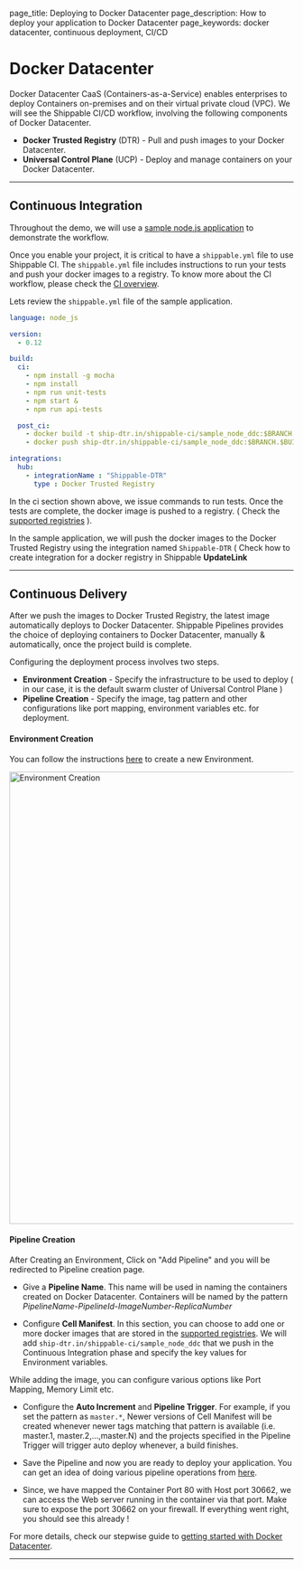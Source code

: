 page_title: Deploying to Docker Datacenter
page_description: How to deploy your application to Docker Datacenter
page_keywords: docker datacenter, continuous deployment, CI/CD

# Docker Datacenter
Docker Datacenter CaaS (Containers-as-a-Service) enables enterprises to deploy Containers on-premises and on their virtual private cloud (VPC). We will see the Shippable CI/CD workflow, involving the following components of Docker Datacenter.

- __Docker Trusted Registry__ (DTR) - Pull and push images to your Docker Datacenter.
- __Universal Control Plane__ (UCP) - Deploy and manage containers on your Docker Datacenter.

---

## Continuous Integration

Throughout the demo, we will use a [sample node.js application](https://github.com/shippablesamples/sample_node_ddc) to demonstrate the workflow.

Once you enable your project, it is critical to have a `shippable.yml` file to use Shippable CI. The `shippable.yml` file includes instructions to run your tests and push your docker images to a registry. To know more about the CI workflow, please check the [CI overview](/ci/overview).

Lets review the `shippable.yml` file of the sample application.
```yaml
language: node_js

version:
  - 0.12

build:
  ci:
    - npm install -g mocha
    - npm install
    - npm run unit-tests
    - npm start &
    - npm run api-tests

  post_ci:
    - docker build -t ship-dtr.in/shippable-ci/sample_node_ddc:$BRANCH.$BUILD_NUMBER .
    - docker push ship-dtr.in/shippable-ci/sample_node_ddc:$BRANCH.$BUILD_NUMBER

integrations:
  hub:
    - integrationName : "Shippable-DTR"
      type : Docker Trusted Registry
```
In the ci section shown above, we issue commands to run tests. Once the tests are complete, the docker image is pushed to a registry. ( Check the [supported registries](/ci/supported) ).

In the sample application, we will push the docker images to the Docker Trusted Registry using the integration named `Shippable-DTR` ( Check how to create integration for a docker registry in Shippable **UpdateLink**

---

## Continuous Delivery
After we push the images to Docker Trusted Registry, the latest image automatically deploys to Docker Datacenter. Shippable Pipelines provides the choice of deploying containers to Docker Datacenter, manually & automatically, once the project build is complete.

Configuring the deployment process involves two steps.

* __Environment Creation__ - Specify the infrastructure to be used to deploy ( in our case, it is the default swarm cluster of  Universal Control Plane )
* __Pipeline Creation__ - Specify the image, tag pattern and other configurations like port mapping, environment variables etc. for deployment.

#### Environment Creation
You can follow the instructions [here](pipelines_configure#using-an-existing-docker-datacenter) to create a new Environment.

<img src="../../../../../images/ddc-environment-creation.png" alt="Environment Creation" style="width:800px;"/>

#### Pipeline Creation
After Creating an Environment, Click on "Add Pipeline" and you will be redirected to Pipeline creation page.

* Give a __Pipeline Name__. This name will be used in naming the containers created on Docker Datacenter. Containers will be named by the pattern *PipelineName-PipelineId-ImageNumber-ReplicaNumber*

* Configure __Cell Manifest__. In this section, you can choose to add one or more docker images that are stored in the [supported registries](/ci/supported). We will add `ship-dtr.in/shippable-ci/sample_node_ddc` that we push in the Continuous Integration phase and specify the key values for Environment variables.
<!-- <img src="../images/ddc_cell_manifest.png" alt="Cell Manifest" style="width:700px;"/> -->
While adding the image, you can configure various options like Port Mapping, Memory Limit etc.
<!-- <img src="../images/ddc_image_creation.png" alt="Image Creation" style="width:700px;"/> -->

* Configure the __Auto Increment__ and __Pipeline Trigger__. For example, if you set the pattern as `master.*`, Newer versions of Cell Manifest will be created whenever newer tags matching that pattern is available (i.e. master.1, master.2,...,master.N) and the projects specified in the Pipeline Trigger will trigger auto deploy whenever, a build finishes.
<!-- <img src="../images/ddc_autoinc_project_trigger.png" alt="Project Trigger" style="width:700px;"/> -->

* Save the Pipeline and now you are ready to deploy your application. You can get an idea of doing various pipeline operations from [here](pipelines_configure/#deploy-a-cell).
<!-- <img src="../images/ddc_cell_deploy.png" alt="Cell Deploy" style="width:700px;"/> -->

* Since, we have mapped the Container Port 80 with Host port 30662, we can access the Web server running in the container via that port. Make sure to expose the port 30662 on your firewall. If everything went right, you should see this already !
<!-- <img src="../images/ddc_sample_app.png" alt="Sample Application" style="width:700px;"/> -->

For more details, check our stepwise guide to [getting started with Docker Datacenter](http://blog.shippable.com/getting-started-with-docker-datacenter).

---

